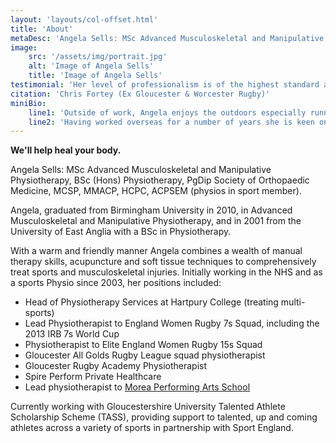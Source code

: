 ```yaml
---
layout: 'layouts/col-offset.html'
title: 'About'
metaDesc: 'Angela Sells: MSc Advanced Musculoskeletal and Manipulative Physiotherapy, BSc (Hons) Physiotherapy, PgDip Society of Orthopaedic Medicine, MCSP, MMACP, HCPC, ACPSEM'
image:
    src: '/assets/img/portrait.jpg'
    alt: 'Image of Angela Sells'
    title: 'Image of Angela Sells'
testimonial: 'Her level of professionalism is of the highest standard and I would recommend her to anybody.'
citation: 'Chris Fortey (Ex Gloucester & Worcester Rugby)'
miniBio:
    line1: 'Outside of work, Angela enjoys the outdoors especially running, cycling and has completed Ironman triathlons.'
    line2: '​Having worked overseas for a number of years she is keen on snow and water sports, and loves to travel and explore new places.'
---
```

**We'll help heal your body.**

Angela Sells: MSc Advanced Musculoskeletal and Manipulative Physiotherapy, BSc (Hons) Physiotherapy, PgDip Society of Orthopaedic Medicine, MCSP, MMACP, HCPC, ACPSEM (physios in sport member).

​Angela, graduated from Birmingham University in 2010, in Advanced Musculoskeletal and Manipulative Physiotherapy, and in 2001 from the University of East Anglia with a BSc in Physiotherapy.

With a warm and friendly manner Angela combines a wealth of manual therapy skills, acupuncture and soft tissue techniques to comprehensively treat sports and musculoskeletal injuries.  Initially working in the NHS and as a sports Physio since 2003, her positions included:
​
- Head of Physiotherapy Services at Hartpury College (treating multi-sports)
- Lead ​Physiotherapist to England Women Rugby 7s Squad, including the 2013 IRB 7s World Cup
- Physiotherapist to Elite England Women Rugby 15s Squad
- Gloucester All Golds Rugby League squad physiotherapist
- Gloucester Rugby Academy Physiotherapist
- Spire Perform Private Healthcare
- Lead physiotherapist to [Morea Performing Arts School](http://www.moreaperformingarts.com "Morea Performing Arts School")

Currently working with Gloucestershire University Talented Athlete Scholarship Scheme (TASS), providing support to talented, up and coming athletes across a variety of sports in partnership with Sport England.
